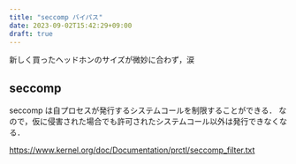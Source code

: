 ```yaml
---
title: "seccomp バイパス"
date: 2023-09-02T15:42:29+09:00
draft: true
---
```


新しく買ったヘッドホンのサイズが微妙に合わず，涙

## seccomp

seccomp は自プロセスが発行するシステムコールを制限することができる．
なので，仮に侵害された場合でも許可されたシステムコール以外は発行できなくなる．

<https://www.kernel.org/doc/Documentation/prctl/seccomp_filter.txt>

